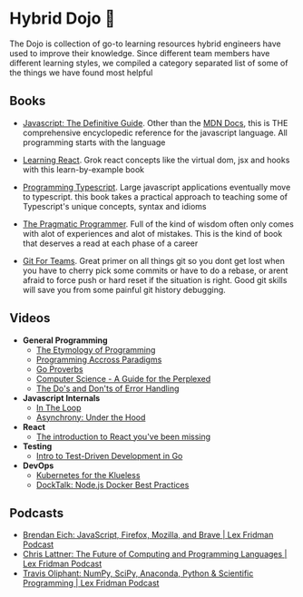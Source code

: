 # Hybrid Dojo 📖
The Dojo is collection of go-to learning resources hybrid engineers have used to improve their knowledge. Since different team members have different learning styles, we compiled a category separated list of some of the things we have found most helpful 


## Books
- [Javascript: The Definitive Guide](https://www.oreilly.com/library/view/javascript-the-definitive/9781491952016/). Other than the [MDN Docs](https://developer.mozilla.org/en-US/), this is THE comprehensive encyclopedic reference for the javascript language. All programming starts with the language

- [Learning React](https://www.oreilly.com/library/view/learning-react-2nd/9781492051718/). Grok react concepts like the virtual dom, jsx and hooks with this learn-by-example book

- [Programming Typescript](https://www.oreilly.com/library/view/programming-typescript/9781492037644/). Large javascript applications eventually move to typescript. this book takes a practical approach to teaching some of Typescript's unique concepts, syntax and idioms

- [The Pragmatic Programmer](https://www.amazon.com/Pragmatic-Programmer-journey-mastery-Anniversary-dp-0135957052/dp/0135957052/ref=dp_ob_title_bk). Full of the kind of wisdom often only comes with alot of experiences and alot of mistakes. This is the kind of book that deserves a read at each phase of a career

- [Git For Teams](https://www.oreilly.com/library/view/git-for-teams/9781491911204/). Great primer on all things git so you dont get lost when you have to cherry pick some commits or have to do a rebase, or arent afraid to force push or hard reset if the situation is right. Good git skills will save you from some painful git history debugging.

## Videos
- **General Programming**
  - [The Etymology of Programming](https://www.youtube.com/watch?v=2KTK2qD4-gs)
  - [Programming Accross Paradigms](https://www.youtube.com/watch?v=Pg3UeB-5FdA)
  - [Go Proverbs](https://www.youtube.com/watch?v=PAAkCSZUG1c)
  - [Computer Science - A Guide for the Perplexed](https://www.youtube.com/watch?v=rmueBVrLKcY&t=3235s)
  - [The Do's and Don'ts of Error Handling](https://www.youtube.com/watch?v=TTM_b7EJg5E)
- **Javascript Internals**
  - [In The Loop](https://www.youtube.com/watch?v=cCOL7MC4Pl0)
  - [Asynchrony: Under the Hood](https://www.youtube.com/watch?v=SrNQS8J67zc)
- **React**
  - [The introduction to React you've been missing](https://www.youtube.com/watch?v=SAIdyBFHfVU&t=5s)
- **Testing**
  - [Intro to Test-Driven Development in Go](https://www.youtube.com/watch?v=Bt1ZA82SF4o)
- **DevOps**
  - [Kubernetes for the Klueless](https://www.youtube.com/watch?v=zAP7HxAmygg)
  - [DockTalk: Node.js Docker Best Practices](https://www.youtube.com/watch?v=JtfDFUMmug0&t=953s)


## Podcasts
  - [Brendan Eich: JavaScript, Firefox, Mozilla, and Brave | Lex Fridman Podcast](https://www.youtube.com/watch?v=krB0enBeSiE)
  - [Chris Lattner: The Future of Computing and Programming Languages | Lex Fridman Podcast](https://www.youtube.com/watch?v=nWTvXbQHwWs)
  - [Travis Oliphant: NumPy, SciPy, Anaconda, Python & Scientific Programming | Lex Fridman Podcast](https://www.youtube.com/watch?v=gFEE3w7F0ww)
